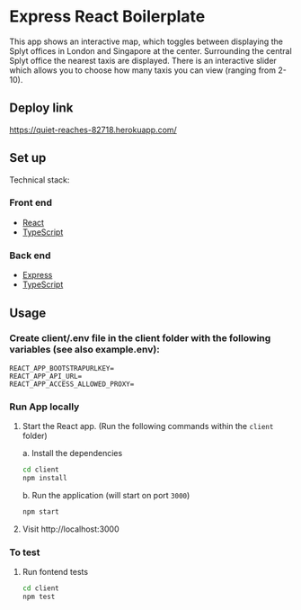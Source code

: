 # Express React Boilerplate

This app shows an interactive map, which toggles between displaying the Splyt offices in London and Singapore at the center. Surrounding the central Splyt office the nearest taxis are displayed. There is an interactive slider which allows you to choose how many taxis you can view (ranging from 2-10).

## Deploy link

https://quiet-reaches-82718.herokuapp.com/

## Set up

Technical stack:

### Front end

- [React](https://reactjs.org/)
- [TypeScript](https://www.typescriptlang.org/)

### Back end

- [Express](https://expressjs.com/)
- [TypeScript](https://www.typescriptlang.org/)

## Usage

### Create client/.env file in the client folder with the following variables (see also example.env):

```
REACT_APP_BOOTSTRAPURLKEY=
REACT_APP_API_URL=
REACT_APP_ACCESS_ALLOWED_PROXY=

```

### Run App locally

1. Start the React app. (Run the following commands within the `client` folder)

   a. Install the dependencies

   ```bash
   cd client
   npm install
   ```

   b. Run the application (will start on port `3000`)

   ```bash
   npm start
   ```

2. Visit http://localhost:3000

### To test

1. Run fontend tests

   ```bash
   cd client
   npm test
   ```
